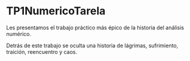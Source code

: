 # TP1NumericoTarela


Les presentamos el trabajo práctico más épico de la historia del análisis numérico.

Detrás de este trabajo se oculta una historia de lágrimas, sufrimiento, traición, reencuentro y caos.

